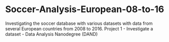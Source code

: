 # Soccer-Analysis-European-08-to-16
Investigating the soccer database with various datasets with data from several European countries from 2008 to 2016. Project 1 - Investigate a dataset - Data Analysis Nanodegree (DAND)
